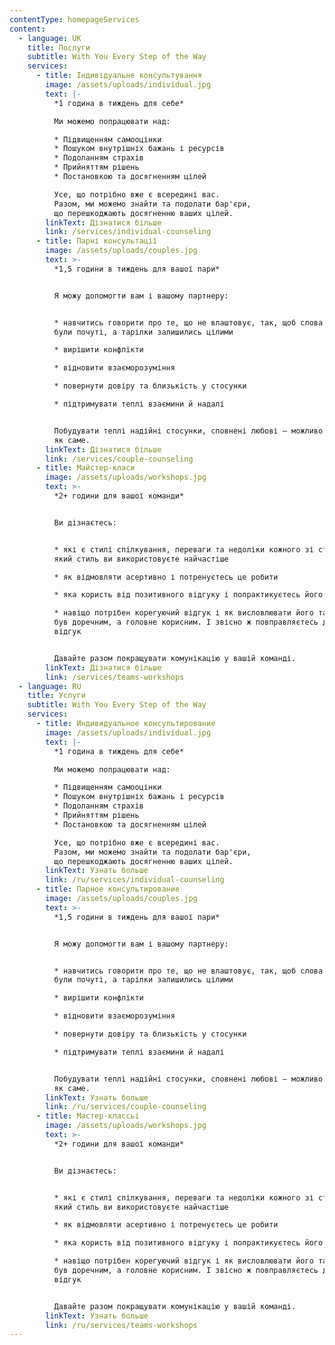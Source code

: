 ```yaml
---
contentType: homepageServices
content:
  - language: UK
    title: Послуги
    subtitle: With You Every Step of the Way
    services:
      - title: Індивідуальне консультування
        image: /assets/uploads/individual.jpg
        text: |-
          *1 година в тиждень для себе*

          Ми можемо попрацювати над:

          * Підвищенням самооцінки
          * Пошуком внутрішніх бажань і ресурсів
          * Подоланням страхів
          * Прийняттям рішень​
          * Постановкою та досягненням цілей

          Усе, що потрібно вже є всередині вас.
          Разом, ми можемо знайти та подолати бар'єри,
          що перешкоджають досягненню ваших цілей.
        linkText: Дізнатися більше
        link: /services/individual-counseling
      - title: Парні консультації
        image: /assets/uploads/couples.jpg
        text: >-
          *1,5 години в тиждень для вашої пари*


          Я можу допомогти вам і вашому партнеру:


          * навчитись говорити про те, що не влаштовує, так, щоб слова кожного з вас
          були почуті, а тарілки залишились цілими

          * вирішити конфлікти

          * відновити взаєморозуміння

          * повернути довіру та близькість у стосунки

          * підтримувати теплі взаємини й надалі


          Побудувати теплі надійні стосунки, сповнені любові – можливо. Я покажу вам
          як саме.
        linkText: Дізнатися більше
        link: /services/couple-counseling
      - title: Майстер-класи
        image: /assets/uploads/workshops.jpg
        text: >-
          *2+ години для вашої команди*


          Ви дізнаєтесь:


          * які є стилі спілкування, переваги та недоліки кожного зі стилів. А також
          який стиль ви використовуєте найчастіше

          * як відмовляти асертивно і потренуєтесь це робити

          * яка користь від позитивного відгуку і попрактикуєтесь його давати

          * навіщо потрібен корегуючий відгук і як висловлювати його так, щоб він
          був доречним, а головне корисним. І звісно ж повправляєтесь давати такий
          відгук


          Давайте разом покращувати комунікацію у вашій команді.
        linkText: Дізнатися більше
        link: /services/teams-workshops
  - language: RU
    title: Услуги
    subtitle: With You Every Step of the Way
    services:
      - title: Индивидуальное консультирование
        image: /assets/uploads/individual.jpg
        text: |-
          *1 година в тиждень для себе*

          Ми можемо попрацювати над:

          * Підвищенням самооцінки
          * Пошуком внутрішніх бажань і ресурсів
          * Подоланням страхів
          * Прийняттям рішень​
          * Постановкою та досягненням цілей

          Усе, що потрібно вже є всередині вас.
          Разом, ми можемо знайти та подолати бар'єри,
          що перешкоджають досягненню ваших цілей.
        linkText: Узнать больше
        link: /ru/services/individual-counseling
      - title: Парное консультирование
        image: /assets/uploads/couples.jpg
        text: >-
          *1,5 години в тиждень для вашої пари*


          Я можу допомогти вам і вашому партнеру:


          * навчитись говорити про те, що не влаштовує, так, щоб слова кожного з вас
          були почуті, а тарілки залишились цілими

          * вирішити конфлікти

          * відновити взаєморозуміння

          * повернути довіру та близькість у стосунки

          * підтримувати теплі взаємини й надалі


          Побудувати теплі надійні стосунки, сповнені любові – можливо. Я покажу вам
          як саме.
        linkText: Узнать больше
        link: /ru/services/couple-counseling
      - title: Мастер-классьі
        image: /assets/uploads/workshops.jpg
        text: >-
          *2+ години для вашої команди*


          Ви дізнаєтесь:


          * які є стилі спілкування, переваги та недоліки кожного зі стилів. А також
          який стиль ви використовуєте найчастіше

          * як відмовляти асертивно і потренуєтесь це робити

          * яка користь від позитивного відгуку і попрактикуєтесь його давати

          * навіщо потрібен корегуючий відгук і як висловлювати його так, щоб він
          був доречним, а головне корисним. І звісно ж повправляєтесь давати такий
          відгук


          Давайте разом покращувати комунікацію у вашій команді.
        linkText: Узнать больше
        link: /ru/services/teams-workshops
---
```

